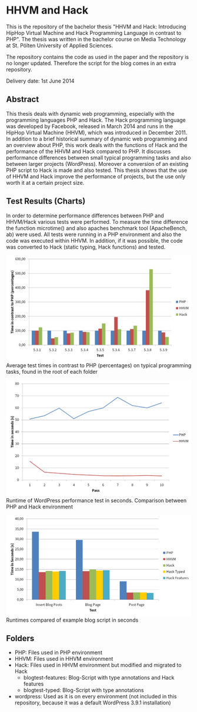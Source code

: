 # HHVM and Hack #

This is the repository of the bachelor thesis "HHVM and Hack: Introducing HipHop Virtual Machine and Hack Programming Language in contrast to PHP". The thesis was written in the bachelor course on Media Technology at St. Pölten University of Applied Sciences.

The repository contains the code as used in the paper and the repository is no longer updated. Therefore the script for the blog comes in an extra repository.

Delivery date: 1st June 2014


## Abstract ##

This thesis deals with dynamic web programming, especially with the programming languages PHP and Hack. The Hack programming language was developed by Facebook, released in March 2014 and runs in the HipHop Virtual Machine (HHVM), which was introduced in December 2011. In addition to a brief historical summary of dynamic web programming and an overview about PHP, this work deals with the functions of Hack and the performance of the HHVM and Hack compared to PHP. It discusses performance differences between small typical programming tasks and also between larger projects (WordPress). Moreover a conversion of an existing PHP script to Hack is made and also tested. This thesis shows that the use of HHVM and Hack improve the performance of projects, but the use only worth it at a certain project size.


## Test Results (Charts) ##

In order to determine performance differences between PHP and HHVM/Hack various tests were performed. To measure the time difference the function microtime() and also apaches benchmark tool (ApacheBench, ab) were used. All tests were running in a PHP environment and also the code was executed within HHVM. In addition, if it was possible, the code was converted to Hack (static typing, Hack functions) and tested.

![Typical Programming Tasks](chart1.png "Typical Programming Tasks")
Average test times in contrast to PHP (percentages) on typical programming tasks, found in the root of each folder

![WordPress Performance](chart2.png "WordPress Performance")
Runtime of WordPress performance test in seconds. Comparison between PHP and Hack environment

![Blog Script Performance](chart3.png "Blog Script Performance")
Runtimes compared of example blog script in seconds


## Folders ##

* PHP: Files used in PHP environment
* HHVM: Files used in HHVM environment
* Hack: Files used in HHVM environment but modified and migrated to Hack
	* blogtest-features: Blog-Script with type annotations and Hack features
	* blogtest-typed: Blog-Script with type annotations
* wordpress: Used as it is on every environment (not included in this repository, because it was a default WordPress 3.9.1 installation)